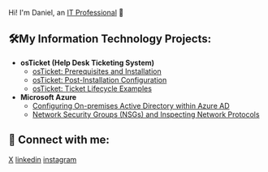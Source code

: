 Hi! I'm Daniel, an [IT Professional](https://www.linkedin.com/in/danielampah/) 🚀

<h2>🛠My Information Technology Projects:</h2>

- <b>osTicket (Help Desk Ticketing System)</b>
  - [osTicket: Prerequisites and Installation](https://github.com/)
  - [osTicket: Post-Installation Configuration](https://github.com/)
  - [osTicket: Ticket Lifecycle Examples](https://github.com/)
- <b>Microsoft Azure</b>
  - [Configuring On-premises Active Directory within Azure AD](https://github.com/)
  - [Network Security Groups (NSGs) and Inspecting Network Protocols](https://github.com/)

<h2>📡 Connect with me:</h2>

[X]
[linkedin]
[instagram]

[X]: https://x.com/dannylegend10
[instagram]: https://www.instagram.com/danieloampah
[linkedin]: https://linkedin.com/in/danielampah

